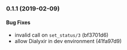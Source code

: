 <a name="0.1.1"></a>
### 0.1.1 (2019-02-09)


#### Bug Fixes

*   invalid call on `set_status/3` (bf3701d6)
*   allow Dialyxir in dev environment (41fa97d9)
